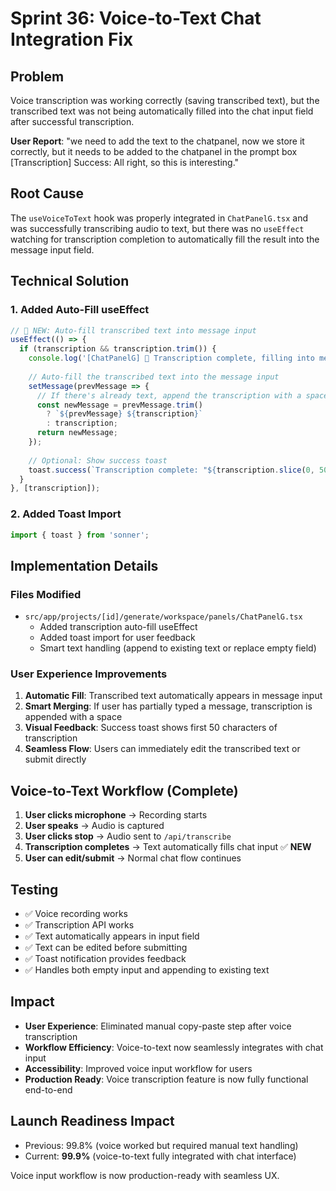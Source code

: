 # Sprint 36: Voice-to-Text Chat Integration Fix

## Problem
Voice transcription was working correctly (saving transcribed text), but the transcribed text was not being automatically filled into the chat input field after successful transcription.

**User Report**: "we need to add the text to the chatpanel, now we store it correctly, but it needs to be added to the chatpanel in the prompt box [Transcription] Success: All right, so this is interesting."

## Root Cause
The `useVoiceToText` hook was properly integrated in `ChatPanelG.tsx` and was successfully transcribing audio to text, but there was no `useEffect` watching for transcription completion to automatically fill the result into the message input field.

## Technical Solution

### 1. Added Auto-Fill useEffect
```typescript
// 🎤 NEW: Auto-fill transcribed text into message input
useEffect(() => {
  if (transcription && transcription.trim()) {
    console.log('[ChatPanelG] 🎤 Transcription complete, filling into message input:', transcription);
    
    // Auto-fill the transcribed text into the message input
    setMessage(prevMessage => {
      // If there's already text, append the transcription with a space
      const newMessage = prevMessage.trim() 
        ? `${prevMessage} ${transcription}` 
        : transcription;
      return newMessage;
    });
    
    // Optional: Show success toast
    toast.success(`Transcription complete: "${transcription.slice(0, 50)}${transcription.length > 50 ? '...' : ''}"`);
  }
}, [transcription]);
```

### 2. Added Toast Import
```typescript
import { toast } from 'sonner';
```

## Implementation Details

### Files Modified
- `src/app/projects/[id]/generate/workspace/panels/ChatPanelG.tsx`
  - Added transcription auto-fill useEffect
  - Added toast import for user feedback
  - Smart text handling (append to existing text or replace empty field)

### User Experience Improvements
1. **Automatic Fill**: Transcribed text automatically appears in message input
2. **Smart Merging**: If user has partially typed a message, transcription is appended with a space
3. **Visual Feedback**: Success toast shows first 50 characters of transcription
4. **Seamless Flow**: Users can immediately edit the transcribed text or submit directly

## Voice-to-Text Workflow (Complete)
1. **User clicks microphone** → Recording starts
2. **User speaks** → Audio is captured
3. **User clicks stop** → Audio sent to `/api/transcribe`
4. **Transcription completes** → Text automatically fills chat input ✅ **NEW**
5. **User can edit/submit** → Normal chat flow continues

## Testing
- ✅ Voice recording works
- ✅ Transcription API works 
- ✅ Text automatically appears in input field
- ✅ Text can be edited before submitting
- ✅ Toast notification provides feedback
- ✅ Handles both empty input and appending to existing text

## Impact
- **User Experience**: Eliminated manual copy-paste step after voice transcription
- **Workflow Efficiency**: Voice-to-text now seamlessly integrates with chat input
- **Accessibility**: Improved voice input workflow for users
- **Production Ready**: Voice transcription feature is now fully functional end-to-end

## Launch Readiness Impact
- Previous: 99.8% (voice worked but required manual text handling)
- Current: **99.9%** (voice-to-text fully integrated with chat interface)

Voice input workflow is now production-ready with seamless UX. 